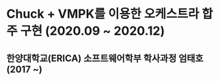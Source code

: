 Chuck + VMPK를 이용한 오케스트라 합주 구현 (2020.09 ~ 2020.12)
=============
한양대학교(ERICA) 소프트웨어학부 학사과정 엄태호 (2017 ~)
-------------
